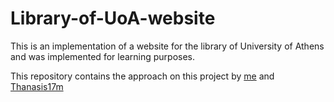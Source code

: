 # Library-of-UoA-website
This is an implementation of a website for the library of University of Athens and was implemented for learning purposes.

This repository contains the approach on this project by [me](https://github.com/Parism) and [Thanasis17m](https://github.com/Thanasis17m)
